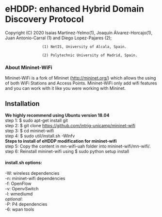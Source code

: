 # eHDDP: enhanced Hybrid Domain Discovery Protocol 

Copyright (C) 2020 Isaias Martinez-Yelmo(1), Joaquín Álvarez-Horcajo(1), Juan Antonio-Carral (1) and Diego Lopez-Pajares (2);


                     (1) NetIS, University of Alcala, Spain.
                     
                     (2) Polytechnic University of Madrid, Spain.



### About Mininet-WiFi
Mininet-WiFi is a fork of Mininet (http://mininet.org/) which allows the using of both WiFi Stations and Access Points. 
Mininet-WiFi only add wifi features and you can work with it like you were working with Mininet.   

## Installation  
**We highly recommend using Ubuntu version 18.04**  
step 1: $ sudo apt-get install git  
step 2: $ git clone https://github.com/intrig-unicamp/mininet-wifi  
step 3: $ cd mininet-wifi  
step 4: $ sudo util/install.sh -Wlnfv  
**Steps to install of eHDDP modification for mininet-wifi**  
step 5: Copy the content in mn-wifi-uah folder into mininet-wifi/mn-wifi/.  
step 6: Reinstall mininet-wifi using $ sudo python setup install  

#### install.sh options:   
-W: wireless dependencies   
-n: mininet-wifi dependencies    
-f: OpenFlow   
-v: OpenvSwitch   
-l: wmediumd   
_optional_:  
-P: P4 dependencies    
-6: wpan tools  


